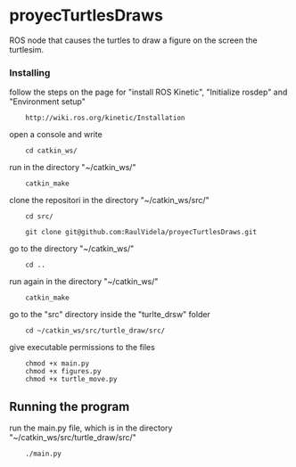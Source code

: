 # proyecTurtlesDraws

ROS node that causes the turtles to draw a figure on the screen the turtlesim.

### Installing

follow the steps on the page for "install ROS Kinetic", "Initialize rosdep" and "Environment setup"
    
```
    http://wiki.ros.org/kinetic/Installation
```

open a console and write

```
    cd catkin_ws/
```

run in the directory "~/catkin_ws/"

```
    catkin_make
```

clone the repositori in the directory "~/catkin_ws/src/"

```
    cd src/
    
    git clone git@github.com:RaulVidela/proyecTurtlesDraws.git
```

go to the directory "~/catkin_ws/" 

```
    cd ..
```

run again in the directory "~/catkin_ws/"

```
    catkin_make
```

go to the "src" directory inside the "turlte_drsw" folder

```
    cd ~/catkin_ws/src/turtle_draw/src/
```

give executable permissions to the files
```
    chmod +x main.py
    chmod +x figures.py
    chmod +x turtle_move.py
```

## Running the program

run the main.py file, which is in the directory "~/catkin_ws/src/turtle_draw/src/"

```
    ./main.py
``` 
